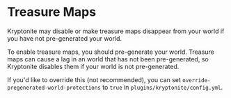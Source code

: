 # Treasure Maps

Kryptonite may disable or make treasure maps disappear from your world if you have not pre-generated your world.

To enable treasure maps, you should pre-generate your world.
Treasure maps can cause a lag in an world that has not been pre-generated, so Kryptonite disables them if your world is not pre-generated.

If you'd like to override this (not recommended), you can set `override-pregenerated-world-protections` to `true` in `plugins/kryptonite/config.yml`.
